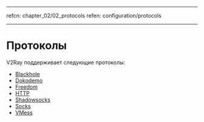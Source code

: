 * * *

refcn: chapter_02/02_protocols refen: configuration/protocols

* * *

# Протоколы

V2Ray поддерживает следующие протоколы:

* [Blackhole](protocols/blackhole.md)
* [Dokodemo](protocols/dokodemo.md)
* [Freedom](protocols/freedom.md)
* [HTTP](protocols/http.md)
* [Shadowsocks](protocols/shadowsocks.md)
* [Socks](protocols/socks.md)
* [VMess](protocols/vmess.md)